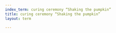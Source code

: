 ```yaml
---
index_term: curing ceremony “Shaking the pumpkin”
title: curing ceremony “Shaking the pumpkin”
layout: term

---
```


